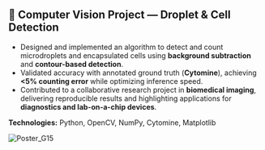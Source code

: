 ## 🔹 Computer Vision Project — Droplet & Cell Detection

- Designed and implemented an algorithm to detect and count microdroplets and encapsulated cells using **background subtraction** and **contour-based detection**.  
- Validated accuracy with annotated ground truth (**Cytomine**), achieving **<5% counting error** while optimizing inference speed.  
- Contributed to a collaborative research project in **biomedical imaging**, delivering reproducible results and highlighting applications for **diagnostics and lab-on-a-chip devices**.

**Technologies:** Python, OpenCV, NumPy, Cytomine, Matplotlib

![Poster_G15](https://github.com/user-attachments/assets/5f0fd6de-4b14-484f-9536-a87a95f024c2)
